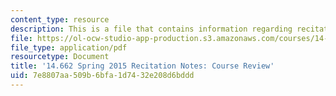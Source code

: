 ```yaml
---
content_type: resource
description: This is a file that contains information regarding recitation 15.
file: https://ol-ocw-studio-app-production.s3.amazonaws.com/courses/14-662-labor-economics-ii-spring-2015/7e8807aa509b6bfa1d7432e208d6bddd_MIT14_662S15_Review.pdf
file_type: application/pdf
resourcetype: Document
title: '14.662 Spring 2015 Recitation Notes: Course Review'
uid: 7e8807aa-509b-6bfa-1d74-32e208d6bddd
---
```

